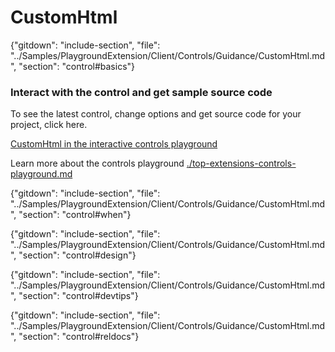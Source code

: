 ﻿# CustomHtml

{"gitdown": "include-section", "file": "../Samples/PlaygroundExtension/Client/Controls/Guidance/CustomHtml.md", "section": "control#basics"}

<!-- TODO get an IMAGE to embed here -->

### Interact with the control and get sample source code
To see the latest control, change options and get source code for your project, click here.

<a href="https://ms.portal.azure.com/?Microsoft_Azure_Playground=true#blade/Microsoft_Azure_Playground/ControlsIndexBlade/CustomHtmlPlayground" target="_blank">CustomHtml in the interactive controls playground</a>

Learn more about the controls playground [./top-extensions-controls-playground.md](./top-extensions-controls-playground.md)


<!-- TODO get an SAMPLE CODE to embed here -->

{"gitdown": "include-section", "file": "../Samples/PlaygroundExtension/Client/Controls/Guidance/CustomHtml.md", "section": "control#when"}

{"gitdown": "include-section", "file": "../Samples/PlaygroundExtension/Client/Controls/Guidance/CustomHtml.md", "section": "control#design"}

{"gitdown": "include-section", "file": "../Samples/PlaygroundExtension/Client/Controls/Guidance/CustomHtml.md", "section": "control#devtips"}

{"gitdown": "include-section", "file": "../Samples/PlaygroundExtension/Client/Controls/Guidance/CustomHtml.md", "section": "control#reldocs"}

